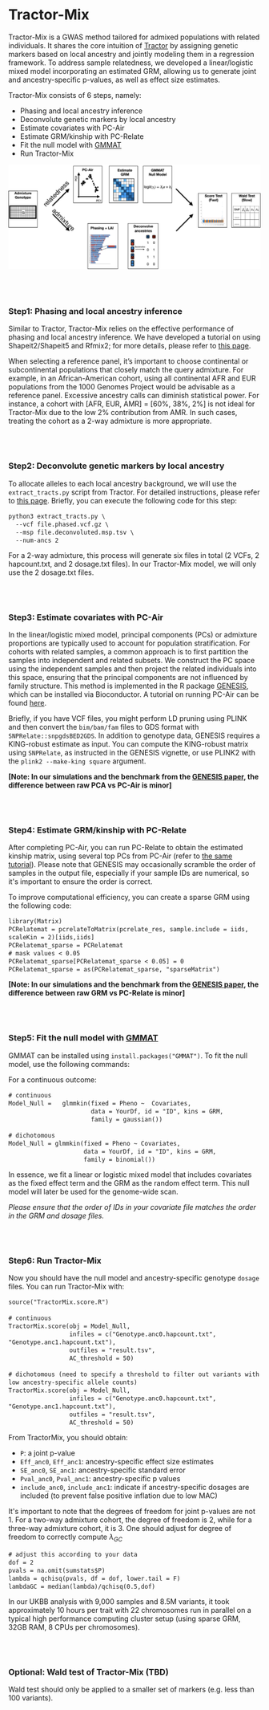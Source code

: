 # Tractor-Mix


Tractor-Mix is a GWAS method tailored for admixed populations with related individuals. It shares the core intuition of [Tractor](https://github.com/Atkinson-Lab/Tractor) by assigning genetic markers based on local ancestry and jointly modeling them in a regression framework. To address sample relatedness, we developed a linear/logistic mixed model incorporating an estimated GRM, allowing us to generate joint and ancestry-specific p-values, as well as effect size estimates.

Tractor-Mix consists of 6 steps, namely:  
* Phasing and local ancestry inference  
* Deconvolute genetic markers by local ancestry  
* Estimate covariates with PC-Air  
* Estimate GRM/kinship with PC-Relate  
* Fit the null model with [GMMAT](https://github.com/hanchenphd/GMMAT)  
* Run Tractor-Mix


![Image Title](pipeline.png)


&nbsp;  
&nbsp;  

### Step1: Phasing and local ancestry inference  

Similar to Tractor, Tractor-Mix relies on the effective performance of phasing and local ancestry inference. We have developed a tutorial on using Shapeit2/Shapeit5 and Rfmix2; for more details, please refer to [this page](https://github.com/Atkinson-Lab/Tractor-tutorial/blob/main/Rfmix.md).

When selecting a reference panel, it’s important to choose continental or subcontinental populations that closely match the query admixture. For example, in an African-American cohort, using all continental AFR and EUR populations from the 1000 Genomes Project would be advisable as a reference panel. Excessive ancestry calls can diminish statistical power. For instance, a cohort with [AFR, EUR, AMR] = [60%, 38%, 2%] is not ideal for Tractor-Mix due to the low 2% contribution from AMR. In such cases, treating the cohort as a 2-way admixture is more appropriate.


&nbsp;  
&nbsp;  

### Step2: Deconvolute genetic markers by local ancestry  

To allocate alleles to each local ancestry background, we will use the `extract_tracts.py` script from Tractor. For detailed instructions, please refer to [this page](https://github.com/Atkinson-Lab/Tractor-tutorial/blob/main/Extract.md). Briefly, you can execute the following code for this step:

```
python3 extract_tracts.py \
  --vcf file.phased.vcf.gz \
  --msp file.deconvoluted.msp.tsv \
  --num-ancs 2
```
For a 2-way admixture, this process will generate six files in total (2 VCFs, 2 hapcount.txt, and 2 dosage.txt files). In our Tractor-Mix model, we will only use the 2 dosage.txt files.


&nbsp;  
&nbsp;  

### Step3: Estimate covariates with PC-Air  

In the linear/logistic mixed model, principal components (PCs) or admixture proportions are typically used to account for population stratification. For cohorts with related samples, a common approach is to first partition the samples into independent and related subsets. We construct the PC space using the independent samples and then project the related individuals into this space, ensuring that the principal components are not influenced by family structure. This method is implemented in the R package [GENESIS](https://github.com/UW-GAC/GENESIS), which can be installed via Bioconductor. A tutorial on running PC-Air can be found [here](http://bioconductor.org/packages/release/bioc/vignettes/GENESIS/inst/doc/pcair.html).

Briefly, if you have VCF files, you might perform LD pruning using PLINK and then convert the `bim/bam/fam` files to GDS format with `SNPRelate::snpgdsBED2GDS`. In addition to genotype data, GENESIS requires a KING-robust estimate as input. You can compute the KING-robust matrix using `SNPRelate`, as instructed in the GENESIS vignette, or use PLINK2 with the `plink2 --make-king square` argument.

**[Note: In our simulations and the benchmark from the [GENESIS paper](https://www.ncbi.nlm.nih.gov/pmc/articles/PMC7904076/#sup1), the difference between raw PCA vs PC-Air is minor]**

&nbsp;  
&nbsp;  

### Step4: Estimate GRM/kinship with PC-Relate  

After completing PC-Air, you can run PC-Relate to obtain the estimated kinship matrix, using several top PCs from PC-Air (refer to [the same tutorial](http://bioconductor.org/packages/release/bioc/vignettes/GENESIS/inst/doc/pcair.html)). Please note that GENESIS may occasionally scramble the order of samples in the output file, especially if your sample IDs are numerical, so it's important to ensure the order is correct.

To improve computational efficiency, you can create a sparse GRM using the following code:
```
library(Matrix)
PCRelatemat = pcrelateToMatrix(pcrelate_res, sample.include = iids, scaleKin = 2)[iids,iids]
PCRelatemat_sparse = PCRelatemat
# mask values < 0.05
PCRelatemat_sparse[PCRelatemat_sparse < 0.05] = 0
PCRelatemat_sparse = as(PCRelatemat_sparse, "sparseMatrix") 
```


**[Note: In our simulations and the benchmark from the [GENESIS paper](https://www.ncbi.nlm.nih.gov/pmc/articles/PMC7904076/#sup1), the difference between raw GRM vs PC-Relate is minor]**

&nbsp;  
&nbsp;  

### Step5: Fit the null model with [GMMAT](https://github.com/hanchenphd/GMMAT)  


GMMAT can be installed using `install.packages("GMMAT")`. To fit the null model, use the following commands:

For a continuous outcome:
```
# continuous
Model_Null =   glmmkin(fixed = Pheno ~  Covariates, 
                       data = YourDf, id = "ID", kins = GRM, 
                       family = gaussian())

# dichotomous
Model_Null = glmmkin(fixed = Pheno ~ Covariates, 
                     data = YourDf, id = "ID", kins = GRM, 
                     family = binomial())
```

In essence, we fit a linear or logistic mixed model that includes covariates as the fixed effect term and the GRM as the random effect term. This null model will later be used for the genome-wide scan.

*Please ensure that the order of IDs in your covariate file matches the order in the GRM and dosage files.*


&nbsp;  
&nbsp;  

### Step6: Run Tractor-Mix  

Now you should have the null model and ancestry-specific genotype `dosage` files. You can run Tractor-Mix with:
```
source("TractorMix.score.R")

# continuous
TractorMix.score(obj = Model_Null, 
                 infiles = c("Genotype.anc0.hapcount.txt", "Genotype.anc1.hapcount.txt"),
                 outfiles = "result.tsv", 
                 AC_threshold = 50)
                 
# dichotomous (need to specify a threshold to filter out variants with low ancestry-specific allele counts)
TractorMix.score(obj = Model_Null, 
                 infiles = c("Genotype.anc0.hapcount.txt", "Genotype.anc1.hapcount.txt"),
                 outfiles = "result.tsv", 
                 AC_threshold = 50)
```

From TractorMix, you should obtain:  
* `P`: a joint p-value
* `Eff_anc0`, `Eff_anc1`: ancestry-specific effect size estimates
* `SE_anc0`, `SE_anc1`: ancestry-specific standard error
* `Pval_anc0`, `Pval_anc1`: ancestry-specific p values
* `include_anc0`, `include_anc1`: indicate if ancestry-specific dosages are included (to prevent false positive inflation due to low MAC)

It's important to note that the degrees of freedom for joint p-values are not 1. For a two-way admixture cohort, the degree of freedom is 2, while for a three-way admixture cohort, it is 3. One should adjust for degree of freedom to correctly compute $\lambda_{GC}$

```
# adjust this according to your data
dof = 2
pvals = na.omit(sumstats$P)
lambda = qchisq(pvals, df = dof, lower.tail = F)
lambdaGC = median(lambda)/qchisq(0.5,dof)
```


In our UKBB analysis with 9,000 samples and 8.5M variants, it took approximately 10 hours per trait with 22 chromosomes run in parallel on a typical high performance computing cluster setup (using sparse GRM, 32GB RAM, 8 CPUs per chromosomes). 



&nbsp;  
&nbsp;  

### Optional: Wald test of Tractor-Mix (TBD)

Wald test should only be applied to a smaller set of markers (e.g. less than 100 variants). 







